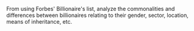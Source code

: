 From using Forbes' Billionaire's list, analyze the commonalities and differences between billionaires relating to their gender, sector, location, means of inheritance, etc.
